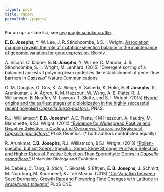 ```yaml
---
layout: page
title: Papers
permalink: /papers/
---
```


For an up-to-date list, see [my google scholar profile](https://scholar.google.ca/citations?user=LeLjAToAAAAJ&hl=en).

**E. B. Josephs**, Y. W. Lee, J. R. Stinchcombe, & S. I. Wright. [Association mapping reveals the role of mutation-selection balance in the maintenance of genomic variation for gene expression.](http://biorxiv.org/content/early/2015/09/21/015743) Biorxiv.

A. Sicard, C. Kappel, **E. B. Josephs**, Y. W. Lee, C. Marona, J. R. Stinchcombe, S. I . Wright, M. Lenhard. (2015) "Divergent sorting of a balanced ancestral polymorphism underlies the establishment of gene-flow barriers in *Capsella*" Nature Communications. 

G. M. Douglas, G. Gos, K. A. Steige, A. Salcedo, K. Holm, **E. B. Josephs**, R. Arunkumar, J. A. Ågren, K. M. Hazzouri, W. Wang, A. E. Platts, R. J. Williamson, B. Neuffer, M. Lascoux T. Slotte, and S. I. Wright. (2015) [Hybrid origins and the earliest stages of diploidization in the highly successful recent polyploid *Capsella bursa-pastoris.*](http://biorxiv.org/content/early/2015/09/21/015743) PNAS.

R.J. Williamson&#42;, **E.B. Josephs**&#42;, A.E. Platts, K.M Hazzouri, A. Haudry, M. Blanchette, & S.I. Wright. (2014) ["Evidence for Widespread Positive and Negative Selection in Coding and Conserved Noncoding Regions of *Capsella grandiflora*."](http://journals.plos.org/plosgenetics/article?id=10.1371/journal.pgen.1004622) PLoS Genetics. (&#42; both authors contributed equally)

R. Arunkmar, **E.B. Josephs**, R.J. Williamson, & S.I. Wright. (2013) ["Pollen-specific, but not Sperm-Specific, Genes Show Stronger Purifying Selection and Higher Rates of Positive Selection Than Sporophytic Genes in *Capsella grandiflora*.”](http://mbe.oxfordjournals.org/content/30/11/2475.full) Molecular Biology and Evolution.

M. Debieu, C. Tang, B. Stich, T. Sikosek, S Effgen, **E. B. Josephs**, J. Schmitt, M. Nordborg, M. Koornneef, & J. de Meaux. (2013) [“Co-Variation between Seed Dormancy, Growth Rate and Flowering Time Changes with Latitude in *Arabidopsis thaliana*”](http://journals.plos.org/plosone/article?id=10.1371/journal.pone.0061075) PLoS ONE.


